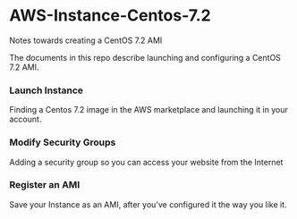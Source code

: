 # AWS-Instance-Centos-7.2
Notes towards creating a CentOS 7.2 AMI  

The documents in this repo describe launching and configuring a CentOS 7.2 AMI. 
### Launch Instance
Finding a Centos 7.2 image in the AWS marketplace and launching it in your account.  
### Modify Security Groups
Adding a security group so you can access your website from the Internet  
### Register an AMI  
Save your Instance as an AMI, after you've configured it the way you like it. 
